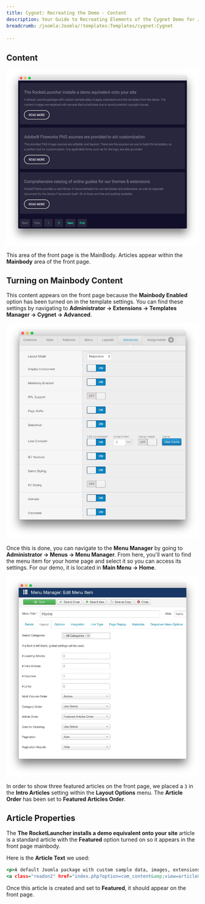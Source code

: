 ```yaml
---
title: Cygnet: Recreating the Demo - Content
description: Your Guide to Recreating Elements of the Cygnet Demo for Joomla
breadcrumb: /joomla:Joomla/!templates:Templates/cygnet:Cygnet

---
```


Content
-----

![](assets/demo_14.jpg)

This area of the front page is the MainBody. Articles appear within the **Mainbody** area of the front page.

Turning on Mainbody Content
-----

This content appears on the front page because the **Mainbody Enabled** option has been turned on in the template settings. You can find these settings by navigating to **Administrator -> Extensions -> Templates Manager -> Cygnet -> Advanced**.

![](assets/setadvanced.jpeg)

Once this is done, you can navigate to the **Menu Manager** by going to **Administrator -> Menus -> Menu Manager**. From here, you'll want to find the menu item for your home page and select it so you can access its settings. For our demo, it is located in **Main Menu -> Home**.

![](assets/demo_15a.jpeg)

In order to show three featured articles on the front page, we placed a `3` in the **Intro Articles** setting within the **Layout Options** menu. The **Article Order** has been set to **Featured Articles Order**.

Article Properties
-----

The **The RocketLauncher installs a demo equivalent onto your site** article is a standard article with the **Featured** option turned on so it appears in the front page mainbody.

Here is the **Article Text** we used:

~~~ .html
<p>A default Joomla package with custom sample data, images, extensions and the template from the demo. The content images are replaced with sample tiled substitutes due to avoid potential copyright issues.</p>
<a class="readon2" href="index.php?option=com_content&amp;view=article&amp;id=1&amp;Itemid=111">Read More</a>
~~~

Once this article is created and set to **Featured**, it should appear on the front page.